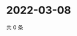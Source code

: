# 2022-03-08

共 0 条

<!-- BEGIN WEIBO -->
<!-- 最后更新时间 Tue Mar 08 2022 23:12:40 GMT+0800 (China Standard Time) -->

<!-- END WEIBO -->
